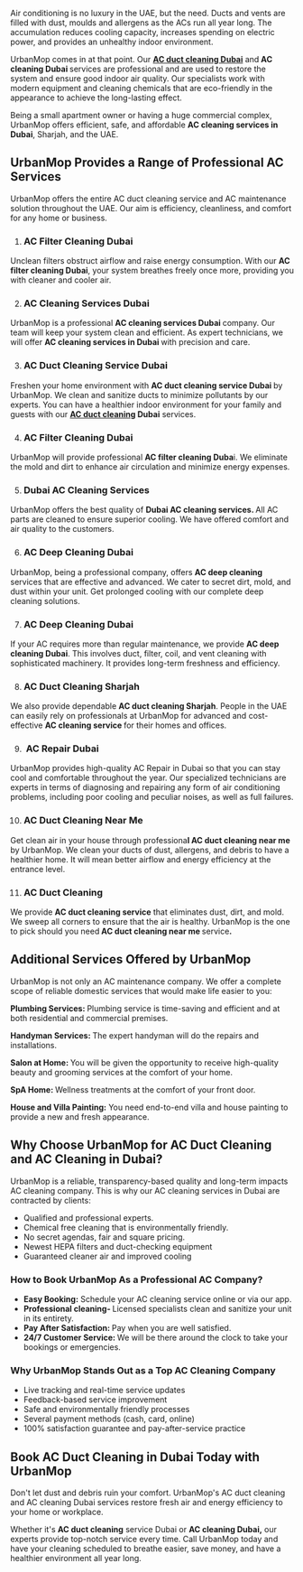<p><span style="font-weight: 400;">Air conditioning is no luxury in the UAE, but the need. Ducts and vents are filled with dust, moulds and allergens as the ACs run all year long. The accumulation reduces cooling capacity, increases spending on electric power, and provides an unhealthy indoor environment.</span></p>
<p><span style="font-weight: 400;">UrbanMop comes in at that point. Our <strong><a href="https://www.urbanmop.com/service/details/ac-cleaning-service">AC duct cleaning Dubai</a></strong></span><span style="font-weight: 400;"> and</span><strong> AC cleaning Dubai </strong><span style="font-weight: 400;">services are professional and are used to restore the system and ensure good indoor air quality. Our specialists work with modern equipment and cleaning chemicals that are eco-friendly in the appearance to achieve the long-lasting effect.</span></p>
<p><span style="font-weight: 400;">Being a small apartment owner or having a huge commercial complex, UrbanMop offers efficient, safe, and affordable <strong>AC cleaning services in Dubai</strong></span><span style="font-weight: 400;">, Sharjah, and the UAE.</span></p>
<h2><strong>UrbanMop Provides a Range of Professional AC Services</strong></h2>
<p><span style="font-weight: 400;">UrbanMop offers the entire AC duct cleaning service and AC maintenance solution throughout the UAE. Our aim is efficiency, cleanliness, and comfort for any home or business.</span></p>
<ol>
<li>
<h3><strong> AC Filter Cleaning Dubai</strong></h3>
</li>
</ol>
<p><span style="font-weight: 400;">Unclean filters obstruct airflow and raise energy consumption. With our </span><strong>AC filter cleaning Dubai</strong><span style="font-weight: 400;">, your system breathes freely once more, providing you with cleaner and cooler air.</span></p>
<ol start="2">
<li>
<h3><strong> AC Cleaning Services Dubai</strong></h3>
</li>
</ol>
<p><span style="font-weight: 400;">UrbanMop is a professional </span><strong>AC cleaning services Dubai </strong><span style="font-weight: 400;">company. Our team will keep your system clean and efficient. As expert technicians, we will offer </span><strong>AC cleaning services in Dubai </strong><span style="font-weight: 400;">with precision and care.</span></p>
<ol start="3">
<li>
<h3><strong> AC Duct Cleaning Service Dubai</strong></h3>
</li>
</ol>
<p><span style="font-weight: 400;">Freshen your home environment with </span><strong>AC duct cleaning service Dubai </strong><span style="font-weight: 400;">by UrbanMop. We clean and sanitize ducts to minimize pollutants by our experts. You can have a healthier indoor environment for your family and guests with our </span><strong><a href="https://www.urbanmop.com/service/details/ac-cleaning-service">AC duct cleaning</a> Dubai</strong><span style="font-weight: 400;"> services.</span></p>
<ol start="4">
<li>
<h3><strong> AC Filter Cleaning Dubai</strong></h3>
</li>
</ol>
<p><span style="font-weight: 400;">UrbanMop will provide professional </span><strong>AC filter cleaning Duba</strong><span style="font-weight: 400;">i. We eliminate the mold and dirt to enhance air circulation and minimize energy expenses.</span></p>
<ol start="5">
<li>
<h3><strong> Dubai AC Cleaning Services</strong></h3>
</li>
</ol>
<p><span style="font-weight: 400;">UrbanMop offers the best quality of </span><strong>Dubai AC cleaning services. </strong><span style="font-weight: 400;">All AC parts are cleaned to ensure superior cooling. We have offered comfort and air quality to the customers.</span></p>
<ol start="6">
<li>
<h3><strong> AC Deep Cleaning Dubai</strong></h3>
</li>
</ol>
<p><span style="font-weight: 400;">UrbanMop, being a professional company, offers </span><strong>AC deep cleaning</strong><span style="font-weight: 400;"> services that are effective and advanced. We cater to secret dirt, mold, and dust within your unit. Get prolonged cooling with our complete deep cleaning solutions.</span></p>
<ol start="7">
<li>
<h3><strong> AC Deep Cleaning Dubai</strong></h3>
</li>
</ol>
<p><span style="font-weight: 400;">If your AC requires more than regular maintenance, we provide </span><strong>AC deep cleaning Dubai​</strong><span style="font-weight: 400;">. This involves duct, filter, coil, and vent cleaning with sophisticated machinery. It provides long-term freshness and efficiency.</span></p>
<ol start="8">
<li>
<h3><strong> AC Duct Cleaning Sharjah</strong></h3>
</li>
</ol>
<p><span style="font-weight: 400;">We also provide dependable </span><strong>AC duct cleaning Sharjah</strong><span style="font-weight: 400;">. People in the UAE can easily rely on professionals at UrbanMop for advanced and cost-effective </span><strong>AC cleaning service​ </strong><span style="font-weight: 400;">for their homes and offices.</span></p>
<ol start="9">
<li>
<h3><strong> AC</strong><strong> Repair Dubai</strong></h3>
</li>
</ol>
<p><span style="font-weight: 400;">UrbanMop provides high-quality AC Repair in Dubai so that you can stay cool and comfortable throughout the year. Our specialized technicians are experts in terms of diagnosing and repairing any form of air conditioning problems, including poor cooling and peculiar noises, as well as full failures.</span></p>
<ol start="10">
<li>
<h3><strong> AC Duct Cleaning Near Me</strong></h3>
</li>
</ol>
<p><span style="font-weight: 400;">Get clean air in your house through professiona</span><strong>l AC duct cleaning near me </strong><span style="font-weight: 400;">by UrbanMop. We clean your ducts of dust, allergens, and debris to have a healthier home. It will mean better airflow and energy efficiency at the entrance level.</span></p>
<ol start="11">
<li>
<h3><strong> AC Duct Cleaning</strong></h3>
</li>
</ol>
<p><span style="font-weight: 400;">We provide </span><strong>AC duct cleaning service</strong><span style="font-weight: 400;"> that eliminates dust, dirt, and mold. We sweep all corners to ensure that the air is healthy. UrbanMop is the one to pick should you need</span><strong> AC duct cleaning near me </strong><span style="font-weight: 400;">service</span><strong>.</strong></p>
<h2><strong>Additional Services Offered by UrbanMop </strong></h2>
<p><span style="font-weight: 400;">UrbanMop is not only an AC maintenance company. We offer a complete scope of reliable domestic services that would make life easier to you:</span></p>
<p><strong>Plumbing Services: </strong><span style="font-weight: 400;">Plumbing service is time-saving and efficient and at both residential and commercial premises.</span></p>
<p><strong>Handyman Services: </strong><span style="font-weight: 400;">The expert handyman will do the repairs and installations.</span></p>
<p><strong>Salon at Home: </strong><span style="font-weight: 400;">You will be given the opportunity to receive high-quality beauty and grooming services at the comfort of your home.</span></p>
<p><strong>SpA Home: </strong><span style="font-weight: 400;">Wellness treatments at the comfort of your front door.</span></p>
<p><strong>House and Villa Painting:</strong><span style="font-weight: 400;"> You need end-to-end villa and house painting to provide a new and fresh appearance.</span></p>
<h2><strong>Why Choose UrbanMop for AC Duct Cleaning and AC Cleaning in Dubai?</strong></h2>
<p><span style="font-weight: 400;">UrbanMop is a reliable, transparency-based quality and long-term impacts AC cleaning company. This is why our AC cleaning services in Dubai are contracted by clients:</span></p>
<ul>
<li style="font-weight: 400;" aria-level="1"><span style="font-weight: 400;">Qualified and professional experts.</span></li>
<li style="font-weight: 400;" aria-level="1"><span style="font-weight: 400;">Chemical free cleaning that is environmentally friendly.</span></li>
<li style="font-weight: 400;" aria-level="1"><span style="font-weight: 400;">No secret agendas, fair and square pricing.</span></li>
<li style="font-weight: 400;" aria-level="1"><span style="font-weight: 400;">Newest HEPA filters and duct-checking equipment</span></li>
<li style="font-weight: 400;" aria-level="1"><span style="font-weight: 400;">Guaranteed cleaner air and improved cooling</span></li>
</ul>
<h3><strong>How to Book UrbanMop As a Professional AC Company?</strong></h3>
<ul>
<li style="font-weight: 400;" aria-level="1"><strong>Easy Booking:</strong><span style="font-weight: 400;"> Schedule your AC cleaning service online or via our app.</span></li>
<li style="font-weight: 400;" aria-level="1"><strong>Professional cleaning- </strong><span style="font-weight: 400;">Licensed specialists clean and sanitize your unit in its entirety.</span></li>
<li style="font-weight: 400;" aria-level="1"><strong>Pay After Satisfaction: </strong><span style="font-weight: 400;">Pay when you are well satisfied.</span></li>
<li style="font-weight: 400;" aria-level="1"><strong>24/7 Customer Service: </strong><span style="font-weight: 400;">We will be there around the clock to take your bookings or emergencies.</span></li>
</ul>
<h3><strong>Why UrbanMop Stands Out as a Top AC Cleaning Company</strong></h3>
<ul>
<li style="font-weight: 400;" aria-level="1"><span style="font-weight: 400;">Live tracking and real-time service updates</span></li>
<li style="font-weight: 400;" aria-level="1"><span style="font-weight: 400;">Feedback-based service improvement</span></li>
<li style="font-weight: 400;" aria-level="1"><span style="font-weight: 400;">Safe and environmentally friendly processes</span></li>
<li style="font-weight: 400;" aria-level="1"><span style="font-weight: 400;">Several payment methods (cash, card, online)</span></li>
<li style="font-weight: 400;" aria-level="1"><span style="font-weight: 400;">100% satisfaction guarantee and pay-after-service practice</span></li>
</ul>
<h2><strong>Book AC Duct Cleaning in Dubai Today with UrbanMop</strong></h2>
<p><span style="font-weight: 400;">Don't let dust and debris ruin your comfort. UrbanMop's AC duct cleaning and AC cleaning Dubai services restore fresh air and energy efficiency to your home or workplace.</span></p>
<p><span style="font-weight: 400;">Whether it's </span><strong>AC duct cleaning</strong><span style="font-weight: 400;"> service Dubai or </span><strong>AC cleaning Dubai,</strong><span style="font-weight: 400;"> our experts provide top-notch service every time. Call UrbanMop today and have your cleaning scheduled to breathe easier, save money, and have a healthier environment all year long.</span></p>
